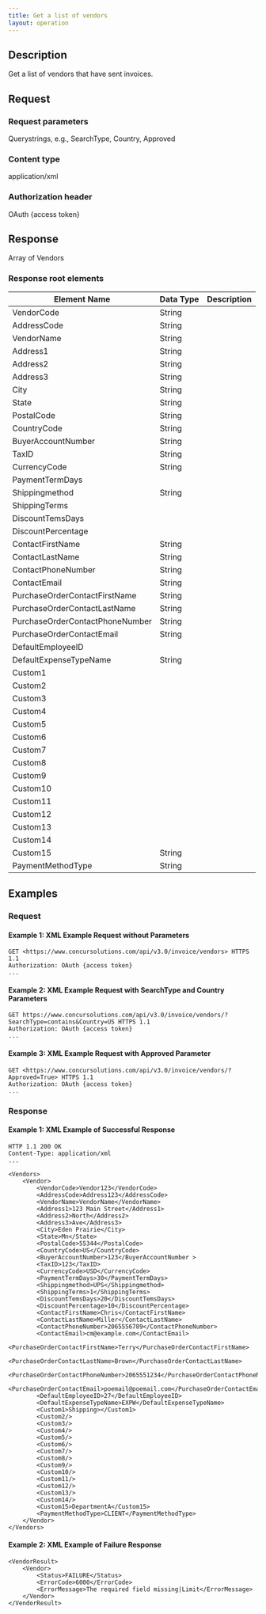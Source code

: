 ```yaml
---
title: Get a list of vendors
layout: operation
---
```


## Description
Get a list of vendors that have sent invoices.

## Request

### Request parameters
Querystrings, e.g., SearchType, Country, Approved

### Content type
application/xml

### Authorization header
OAuth {access token}

## Response
Array of Vendors

### Response root elements

| Element Name | Data Type | Description |
|--------------|-----------|-------------|
| VendorCode | String |  |
| AddressCode | String |  |
| VendorName | String |  |
| Address1 | String |  |
| Address2 | String |  |
| Address3 | String |  |
| City | String |  |
| State | String |  |
| PostalCode | String |  |
| CountryCode | String |  |
| BuyerAccountNumber | String |  |
| TaxID | String |  |
| CurrencyCode | String |  |
| PaymentTermDays |  |  |
| Shippingmethod | String |  |
| ShippingTerms |  |  |
| DiscountTemsDays |  |  |
| DiscountPercentage |  |  |
| ContactFirstName | String |  |
| ContactLastName | String |  |
| ContactPhoneNumber | String |  |
| ContactEmail | String |  |
| PurchaseOrderContactFirstName | String |  |
| PurchaseOrderContactLastName | String |  |
| PurchaseOrderContactPhoneNumber | String |  |
| PurchaseOrderContactEmail | String |  |
| DefaultEmployeeID |  |  |
| DefaultExpenseTypeName | String |  |
| Custom1 |  |  |
| Custom2 |  |  |
| Custom3 |  |  |
| Custom4 |  |  |
| Custom5 |  |  |
| Custom6 |  |  |
| Custom7 |  |  |
| Custom8 |  |  |
| Custom9 |  |  |
| Custom10 |  |  |
| Custom11 |  |  |
| Custom12 |  |  |
| Custom13 |  |  |
| Custom14 |  |  |
| Custom15 | String |  |
| PaymentMethodType | String |  |

## Examples

### Request

#### Example 1: XML Example Request without Parameters

    GET <https://www.concursolutions.com/api/v3.0/invoice/vendors> HTTPS 1.1
    Authorization: OAuth {access token}
    ...

#### Example 2: XML Example Request with SearchType and Country Parameters

    GET https://www.concursolutions.com/api/v3.0/invoice/vendors/?SearchType=contains&Country=US HTTPS 1.1
    Authorization: OAuth {access token}
    ...

#### Example 3: XML Example Request with Approved Parameter

    GET <https://www.concursolutions.com/api/v3.0/invoice/vendors/?Approved=True> HTTPS 1.1
    Authorization: OAuth {access token}
    ...

### Response

#### Example 1: XML Example of Successful Response

    HTTP 1.1 200 OK
    Content-Type: application/xml
    ...

    <Vendors>
        <Vendor>
            <VendorCode>Vendor123</VendorCode>
            <AddressCode>Address123</AddressCode>
            <VendorName>VendorName</VendorName>
            <Address1>123 Main Street</Address1>
            <Address2>North</Address2>
            <Address3>Ave</Address3>
            <City>Eden Prairie</City>
            <State>Mn</State>
            <PostalCode>55344</PostalCode>
            <CountryCode>US</CountryCode>
            <BuyerAccountNumber>123</BuyerAccountNumber >
            <TaxID>123</TaxID>
            <CurrencyCode>USD</CurrencyCode>
            <PaymentTermDays>30</PaymentTermDays>
            <Shippingmethod>UPS</Shippingmethod>
            <ShippingTerms>1</ShippingTerms>
            <DiscountTemsDays>20</DiscountTemsDays>
            <DiscountPercentage>10</DiscountPercentage>
            <ContactFirstName>Chris</ContactFirstName>
            <ContactLastName>Miller</ContactLastName>
            <ContactPhoneNumber>2065556789</ContactPhoneNumber>
            <ContactEmail>cm@example.com</ContactEmail>
            <PurchaseOrderContactFirstName>Terry</PurchaseOrderContactFirstName>
            <PurchaseOrderContactLastName>Brown</PurchaseOrderContactLastName>
            <PurchaseOrderContactPhoneNumber>2065551234</PurchaseOrderContactPhoneNumber>
            <PurchaseOrderContactEmail>poemail@poemail.com</PurchaseOrderContactEmail>
            <DefaultEmployeeID>27</DefaultEmployeeID>
            <DefaultExpenseTypeName>EXPW</DefaultExpenseTypeName>
            <Custom1>Shipping></Custom1>
            <Custom2/>
            <Custom3/>
            <Custom4/>
            <Custom5/>
            <Custom6/>
            <Custom7/>
            <Custom8/>
            <Custom9/>
            <Custom10/>
            <Custom11/>
            <Custom12/>
            <Custom13/>
            <Custom14/>
            <Custom15>DepartmentA</Custom15>
            <PaymentMethodType>CLIENT</PaymentMethodType>
        </Vendor>
    </Vendors>

#### Example 2: XML Example of Failure Response

    <VendorResult>
        <Vendor>
            <Status>FAILURE</Status>
            <ErrorCode>6000</ErrorCode>
            <ErrorMessage>The required field missing|Limit</ErrorMessage>
        </Vendor>
    </VendorResult>

